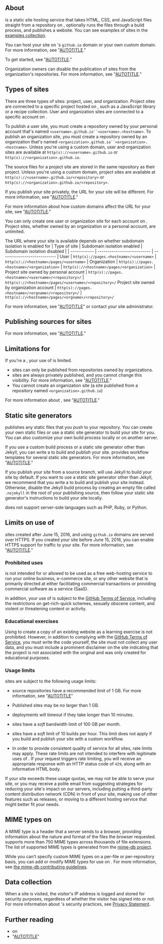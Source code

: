 

## About 

is a static site hosting service that takes HTML, CSS, and JavaScript files straight from a repository on , optionally runs the files through a build process, and publishes a website. You can see examples of sites in the [examples collection](https://github.com/collections/github-pages-examples).


You can host your site on 's `github.io` domain or your own custom domain. For more information, see "[AUTOTITLE](/pages/configuring-a-custom-domain-for-your-github-pages-site)."






To get started, see "[AUTOTITLE](/pages/getting-started-with-github-pages/creating-a-github-pages-site)."

Organization owners can disable the publication of sites from the organization's repositories. For more information, see "[AUTOTITLE](/organizations/managing-organization-settings/managing-the-publication-of-github-pages-sites-for-your-organization)."

## Types of sites

There are three types of sites: project, user, and organization. Project sites are connected to a specific project hosted on , such as a JavaScript library or a recipe collection. User and organization sites are connected to a specific account on .

To publish a user site, you must create a repository owned by your personal account that's named `<username>.github.io``<username>.<hostname>`. To publish an organization site, you must create a repository owned by an organization that's named `<organization>.github.io``<organization>.<hostname>`. Unless you're using a custom domain, user and organization sites are available at `http(s)://<username>.github.io` or `http(s)://<organization>.github.io`.

The source files for a project site are stored in the same repository as their project. Unless you're using a custom domain, project sites are available at `http(s)://<username>.github.io/<repository>` or `http(s)://<organization>.github.io/<repository>`.


If you publish your site privately, the URL for your site will be different. For more information, see "[AUTOTITLE](/pages/getting-started-with-github-pages/changing-the-visibility-of-your-github-pages-site)."



For more information about how custom domains affect the URL for your site, see "[AUTOTITLE](/pages/configuring-a-custom-domain-for-your-github-pages-site/about-custom-domains-and-github-pages#using-a-custom-domain-across-multiple-repositories)."


You can only create one user or organization site for each account on . Project sites, whether owned by an organization or a personal account, are unlimited.


The URL where your site is available depends on whether subdomain isolation is enabled for
| Type of site | Subdomain isolation enabled | Subdomain isolation disabled |
| ------------ | --------------------------- | ---------------------------- |
User | `http(s)://pages.<hostname>/<username>` | `http(s)://<hostname>/pages/<username>` |
Organization | `http(s)://pages.<hostname>/<organization>` | `http(s)://<hostname>/pages/<organization>` |
Project site owned by personal account | `http(s)://pages.<hostname>/<username>/<repository>/` | `http(s)://<hostname>/pages/<username>/<repository>/`
Project site owned by organization account | `http(s)://pages.<hostname>/<orgname>/<repository>/` | `http(s)://<hostname>/pages/<orgname>/<repository>/`

For more information, see "[AUTOTITLE](/admin/configuration/configuring-network-settings/enabling-subdomain-isolation)" or contact your site administrator.


## Publishing sources for sites





For more information, see "[AUTOTITLE](/pages/getting-started-with-github-pages/configuring-a-publishing-source-for-your-github-pages-site)."



## Limitations for 

If you're a , your use of is limited.

* sites can only be published from repositories owned by organizations.
* sites are always privately published, and you cannot change this visibility. For more information, see "[AUTOTITLE](/pages/getting-started-with-github-pages/changing-the-visibility-of-your-github-pages-site)."
* You cannot create an organization site (a site published from a repository named `<organization>.github.io`)

For more information about , see "[AUTOTITLE](/admin/identity-and-access-management/using-enterprise-managed-users-for-iam/about-enterprise-managed-users)."


## Static site generators

publishes any static files that you push to your repository. You can create your own static files or use a static site generator to build your site for you. You can also customize your own build process locally or on another server.

If you use a custom build process or a static site generator other than Jekyll, you can write a  to build and publish your site.  provides workflow templates for several static site generators. For more information, see "[AUTOTITLE](/pages/getting-started-with-github-pages/configuring-a-publishing-source-for-your-github-pages-site)."

If you publish your site from a source branch, will use Jekyll to build your site by default. If you want to use a static site generator other than Jekyll, we recommend that you write a  to build and publish your site instead. Otherwise, disable the Jekyll build process by creating an empty file called `.nojekyll` in the root of your publishing source, then follow your static site generator's instructions to build your site locally.

does not support server-side languages such as PHP, Ruby, or Python.

## Limits on use of 


sites created after June 15, 2016, and using `github.io` domains are served over HTTPS. If you created your site before June 15, 2016, you can enable HTTPS support for traffic to your site. For more information, see "[AUTOTITLE](/pages/getting-started-with-github-pages/securing-your-github-pages-site-with-https)."

### Prohibited uses


is not intended for or allowed to be used as a free web-hosting service to run your online business, e-commerce site, or any other website that is primarily directed at either facilitating commercial transactions or providing commercial software as a service (SaaS). 

In addition, your use of is subject to the [GitHub Terms of Service](/free-pro-team@latest/site-policy/github-terms/github-terms-of-service), including the restrictions on get-rich-quick schemes, sexually obscene content, and violent or threatening content or activity.

### Educational exercises

Using to create a copy of an existing website as a learning exercise is not prohibited. However, in addition to complying with the [GitHub Terms of Service](/free-pro-team@latest/site-policy/github-terms/github-terms-of-service), you must write the code yourself, the site must not collect any user data, and you must include a prominent disclaimer on the site indicating that the project is not associated with the original and was only created for educational purposes.

### Usage limits

sites are subject to the following usage limits:

* source repositories have a recommended limit of 1 GB. For more information, see "[AUTOTITLE](/repositories/working-with-files/managing-large-files/about-large-files-on-github#file-and-repository-size-limitations)"
* Published sites may be no larger than 1 GB.
* deployments will timeout if they take longer than 10 minutes.

* sites have a _soft_ bandwidth limit of 100 GB per month.
* sites have a _soft_ limit of 10 builds per hour. This limit does not apply if you build and publish your site with a custom  workflow.
* In order to provide consistent quality of service for all sites, rate limits may apply. These rate limits are not intended to interfere with legitimate uses of . If your request triggers rate limiting, you will receive an appropriate response with an HTTP status code of `429`, along with an informative HTML body.

If your site exceeds these usage quotas, we may not be able to serve your site, or you may receive a polite email from  suggesting strategies for reducing your site's impact on our servers, including putting a third-party content distribution network (CDN) in front of your site, making use of other  features such as releases, or moving to a different hosting service that might better fit your needs.



## MIME types on 

A MIME type is a header that a server sends to a browser, providing information about the nature and format of the files the browser requested. supports more than 750 MIME types across thousands of file extensions. The list of supported MIME types is generated from the [mime-db project](https://github.com/jshttp/mime-db).

While you can't specify custom MIME types on a per-file or per-repository basis, you can add or modify MIME types for use on . For more information, see [the mime-db contributing guidelines](https://github.com/jshttp/mime-db#adding-custom-media-types).


## Data collection

When a site is visited, the visitor's IP address is logged and stored for security purposes, regardless of whether the visitor has signed into  or not. For more information about 's security practices, see [ Privacy Statement](/site-policy/privacy-policies/github-privacy-statement).


## Further reading

* [](https://github.com/skills/github-pages) on 
* "[AUTOTITLE](/rest/repos#pages)"
